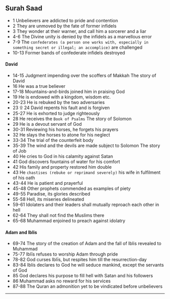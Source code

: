 ## Surah Saad
* 1 Unbelievers are addicted to pride and contention
* 2 They are unmoved by the fate of former infidels
* 3 They wonder at their warner, and call him a sorcerer and a liar
* 4-6 The Divine unity is denied by the infidels as a marvellous error
* 7-9 The `confederates (a person one works with, especially in something secret or illegal; an accomplice)` are challenged
* 10-13 Former bands of confederate infidels destroyed
#### David
* 14-15 Judgment impending over the scoffers of Makkah The story of David
* 16 He was a true believer
* 17-18 Mountains-and-birds joined him in praising God
* 19 He is endowed with a kingdom, wisdom etc.
* 20-23 He is rebuked by the two adversaries
* 23 ۩ 24 David repents his fault and is forgiven
* 25-27 He is exhorted to judge righteously
* 28 He receives the `Book of Psalms` The story of Solomon
* 29 He is a devout servant of God
* 30-31 Reviewing his horses, he forgets his prayers
* 32 He slays the horses to atone for his neglect
* 33-34 The trial of the counterfeit body
* 35-39 The wind and the devils are made subject to Solomon The story of Job
* 40 He cries to God in his calamity against Satan
* 41 God discovers fountains of water for his comfort
* 42 His family and property restored him double
* 43 He `chastises (rebuke or reprimand severely)` his wife in fulfilment of his oath
* 43-44 He is patient and prayerful
* 45-48 Other prophets commended as examples of piety
* 49-55 Paradise, its glories described
* 55-58 Hell, its miseries delineated
* 59-61 Idolaters and their leaders shall mutually reproach each other in hell
* 62-64 They shall not find the Muslims there
* 65-68 Muhammad enjoined to preach against idolatry
#### Adam and Iblis
* 69-74 The story of the creation of Adam and the fall of Iblis revealed to Muhammad
* 75-77 Iblīs refuses to worship Adam through pride
* 78-82 God curses Iblīs, but respites him till the resurrection-day
* 83-84 Iblís declares to God he will seduce mankind, except the servants of God
* 85 God declares his purpose to fill hell with Satan and his followers
* 86 Muhammad asks no reward for his services
* 87-88 The Quran an admonition yet to be vindicated before unbelievers 
***
